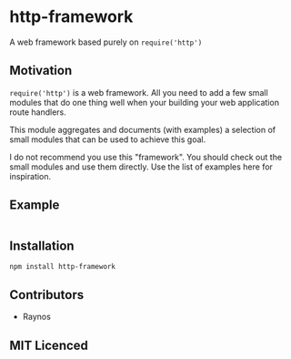 # http-framework

<!--
    [![build status][1]][2]
    [![NPM version][3]][4]
    [![Coverage Status][5]][6]
    [![gemnasium Dependency Status][7]][8]
    [![Davis Dependency status][9]][10]
-->

<!-- [![browser support][11]][12] -->

A web framework based purely on `require('http')`

## Motivation

`require('http')` is a web framework. All you need to add a few
  small modules that do one thing well when your building your
  web application route handlers.

This module aggregates and documents (with examples) a selection
  of small modules that can be used to achieve this goal.

I do not recommend you use this "framework". You should check
  out the small modules and use them directly. Use the list of
  examples here for inspiration.

## Example

```js
```

## Installation

`npm install http-framework`

## Contributors

 - Raynos

## MIT Licenced

  [1]: https://secure.travis-ci.org/Raynos/http-framework.png
  [2]: https://travis-ci.org/Raynos/http-framework
  [3]: https://badge.fury.io/js/http-framework.png
  [4]: https://badge.fury.io/js/http-framework
  [5]: https://coveralls.io/repos/Raynos/http-framework/badge.png
  [6]: https://coveralls.io/r/Raynos/http-framework
  [7]: https://gemnasium.com/Raynos/http-framework.png
  [8]: https://gemnasium.com/Raynos/http-framework
  [9]: https://david-dm.org/Raynos/http-framework.png
  [10]: https://david-dm.org/Raynos/http-framework
  [11]: https://ci.testling.com/Raynos/http-framework.png
  [12]: https://ci.testling.com/Raynos/http-framework
